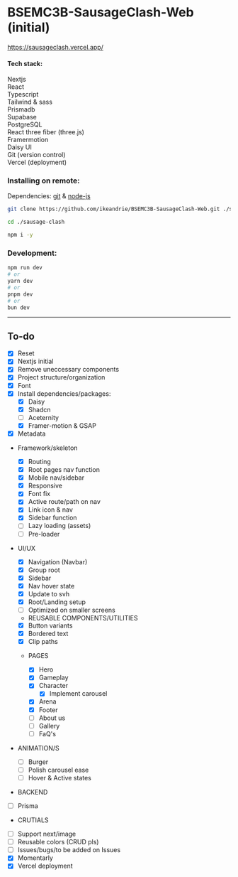 # BSEMC3B-SausageClash-Web (initial)

https://sausageclash.vercel.app/

#### Tech stack:

Nextjs <br/>
React <br/>
Typescript <br/>
Tailwind & sass <br/>
Prismadb <br/>
Supabase <br/>
PostgreSQL <br/>
React three fiber (three.js) <br/>
Framermotion <br/>
Daisy UI <br/>
Git (version control) <br/>
Vercel (deployment) <br/>

### Installing on remote:

Dependencies: [git](https://git-scm.com/) & [node-js](https://nodejs.org/en)

```bash
git clone https://github.com/ikeandrie/BSEMC3B-SausageClash-Web.git ./sausage-clash

cd ./sausage-clash

npm i -y
```

### Development:

```bash
npm run dev
# or
yarn dev
# or
pnpm dev
# or
bun dev
```

<hr>

## To-do

- [x] Reset
- [x] Nextjs initial
- [x] Remove uneccessary components
- [x] Project structure/organization
- [x] Font
- [x] Install dependencies/packages:
  - [x] Daisy
  - [x] Shadcn
  - [ ] Aceternity
  - [x] Framer-motion & GSAP
- [x] Metadata

- Framework/skeleton

  - [x] Routing
  - [x] Root pages nav function
  - [x] Mobile nav/sidebar
  - [x] Responsive
  - [x] Font fix
  - [x] Active route/path on nav
  - [x] Link icon & nav
  - [x] Sidebar function
  - [ ] Lazy loading (assets)
  - [ ] Pre-loader

- UI/UX

  - [x] Navigation (Navbar)
  - [x] Group root
  - [x] Sidebar
  - [x] Nav hover state
  - [x] Update to svh
  - [x] Root/Landing setup
  - [ ] Optimized on smaller screens

  - REUSABLE COMPONENTS/UTILITIES

  - [x] Button variants
  - [x] Bordered text
  - [x] Clip paths

  - PAGES

    - [x] Hero
    - [x] Gameplay
    - [x] Character
      - [x] Implement carousel
    - [x] Arena
    - [x] Footer
    - [ ] About us
    - [ ] Gallery
    - [ ] FaQ's

- ANIMATION/S

  - [ ] Burger
  - [ ] Polish carousel ease
  - [ ] Hover & Active states

- BACKEND

- [ ] Prisma

- CRUTIALS

- [ ] Support next/image
- [ ] Reusable colors (CRUD pls)
- [ ] Issues/bugs/to be added on Issues
- [x] Momentarly
- [x] Vercel deployment

